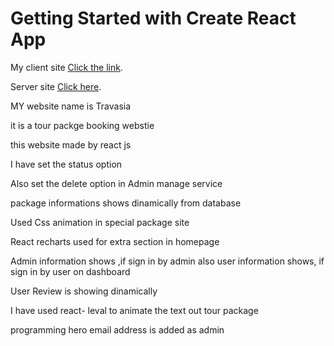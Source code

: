 # Getting Started with Create React App

My client site [Click the link](https://travel-f2f39.firebaseapp.com/).

Server site [Click here](https://fierce-crag-88105.herokuapp.com/).


MY website name is Travasia

it is a tour packge booking webstie

this website made by react js 



I have set the  status option


Also set the delete option in  Admin manage service


package informations shows dinamically from database


Used Css animation in special package site

React recharts used for extra section in homepage


Admin information shows ,if sign in by admin also user information shows, if sign in by user on dashboard



User Review is showing dinamically


I have used  react- leval to animate the text out tour package


programming hero  email address is added as  admin



